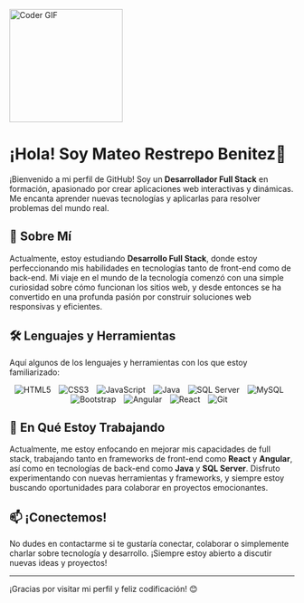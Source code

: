 <p align="left">
  <img src="https://media0.giphy.com/media/v1.Y2lkPTc5MGI3NjExdm14YXl2OHo2NGw5Z2R3d3NvM2VzZWFoajdqaXlxNHF0N2QwN2ZjbyZlcD12MV9pbnRlcm5hbF9naWZfYnlfaWQmY3Q9Zw/du3J3cXyzhj75IOgvA/giphy.webp" alt="Coder GIF" width="200"/>
</p>
<h1>¡Hola! Soy Mateo Restrepo Benitez👋</h1>



¡Bienvenido a mi perfil de GitHub! Soy un **Desarrollador Full Stack** en formación, apasionado por crear aplicaciones web interactivas y dinámicas. Me encanta aprender nuevas tecnologías y aplicarlas para resolver problemas del mundo real.

## 🚀 Sobre Mí

Actualmente, estoy estudiando **Desarrollo Full Stack**, donde estoy perfeccionando mis habilidades en tecnologías tanto de front-end como de back-end. Mi viaje en el mundo de la tecnología comenzó con una simple curiosidad sobre cómo funcionan los sitios web, y desde entonces se ha convertido en una profunda pasión por construir soluciones web responsivas y eficientes.

## 🛠️ Lenguajes y Herramientas

Aquí algunos de los lenguajes y herramientas con los que estoy familiarizado:

<p align="center">
  <img src="https://img.icons8.com/color/48/000000/html-5.png" alt="HTML5" style="margin-right: 10px;"/>
  <img src="https://img.icons8.com/color/48/000000/css3.png" alt="CSS3" style="margin-right: 10px;"/>
  <img src="https://img.icons8.com/color/48/000000/javascript.png" alt="JavaScript" style="margin-right: 10px;"/>
  <img src="https://img.icons8.com/color/48/000000/java-coffee-cup-logo.png" alt="Java" style="margin-right: 10px;"/>
  <img src="https://img.icons8.com/color/48/000000/microsoft-sql-server.png" alt="SQL Server" style="margin-right: 10px;"/>
  <img src="https://img.icons8.com/color/48/000000/mysql-logo.png" alt="MySQL" style="margin-right: 10px;"/>
  <img src="https://img.icons8.com/color/48/000000/bootstrap.png" alt="Bootstrap" style="margin-right: 10px;"/>
  <img src="https://img.icons8.com/color/48/000000/angularjs.png" alt="Angular" style="margin-right: 10px;"/>
  <img src="https://img.icons8.com/color/48/000000/react-native.png" alt="React" style="margin-right: 10px;"/>
  <img src="https://img.icons8.com/color/48/000000/git.png" alt="Git" style="margin-right: 10px;"/>
</p>

## 🌱 En Qué Estoy Trabajando

Actualmente, me estoy enfocando en mejorar mis capacidades de full stack, trabajando tanto en frameworks de front-end como **React** y **Angular**, así como en tecnologías de back-end como **Java** y **SQL Server**. Disfruto experimentando con nuevas herramientas y frameworks, y siempre estoy buscando oportunidades para colaborar en proyectos emocionantes.

## 📫 ¡Conectemos!

No dudes en contactarme si te gustaría conectar, colaborar o simplemente charlar sobre tecnología y desarrollo. ¡Siempre estoy abierto a discutir nuevas ideas y proyectos!

---

¡Gracias por visitar mi perfil y feliz codificación! 😊
